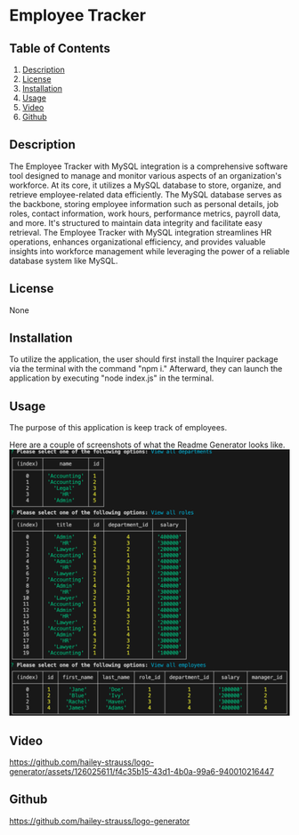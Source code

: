 # Employee Tracker

## Table of Contents

1. [ Description](#Description)
2. [License](#License)
3. [Installation](#Installation)
4. [ Usage](#Usage)
5. [ Video](#Video)
6. [ Github](#Github)

<a name="Description"></a>

## Description

The Employee Tracker with MySQL integration is a comprehensive software tool designed to manage and monitor various aspects of an organization's workforce. At its core, it utilizes a MySQL database to store, organize, and retrieve employee-related data efficiently. The MySQL database serves as the backbone, storing employee information such as personal details, job roles, contact information, work hours, performance metrics, payroll data, and more. It's structured to maintain data integrity and facilitate easy retrieval. The Employee Tracker with MySQL integration streamlines HR operations, enhances organizational efficiency, and provides valuable insights into workforce management while leveraging the power of a reliable database system like MySQL.

<a name="License"></a>

## License

None

<a name="Installation"></a>

## Installation

To utilize the application, the user should first install the Inquirer package via the terminal with the command "npm i." Afterward, they can launch the application by executing "node index.js" in the terminal.

<a name="Usage"></a>

## Usage

The purpose of this application is keep track of employees.

Here are a couple of screenshots of what the Readme Generator looks like.
![screenshot](/assets/img/employee.png)

<a name="Video"></a>

## Video

https://github.com/hailey-strauss/logo-generator/assets/126025611/f4c35b15-43d1-4b0a-99a6-940010216447

## Github

<a name="Github"></a>

https://github.com/hailey-strauss/logo-generator
